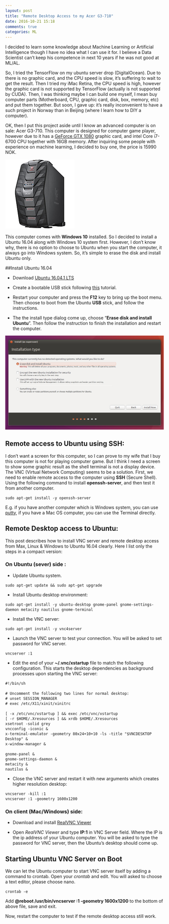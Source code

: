 ```yaml
---
layout: post
title: "Remote Desktop Access to my Acer G3-710"
date: 2016-10-21 15:18
comments: true
categories: ML
---
```


I decided to learn some knowledge about Machine Learning or Artificial Intelligence though I have no idea what I can use it for. I believe a Data Scientist can’t keep his competence in next 10 years if he was not good at ML/AL. 

So, I tried the TensorFlow on my ubuntu server drop (DigitalOcean). Due to there is no graphic card, and the CPU speed is slow, it’s suffering to wait to get the result. Then I tried my iMac Retina, the CPU speed is high, however the graphic card is not supported by TensorFlow (actually is not supported by CUDA). Then, I was thinking maybe I can build one myself, I mean buy computer parts (Motherboard, CPU, graphic card, disk, box, memory, etc) and put them together. But soon, I gave up: it’s really inconvenient to have a such project in Norway than in Beijing (where I learn how to DIY a computer). 

OK, then I put this project aside until I know an advanced computer is on sale: Acer G3-710. This computer is designed for computer game player, however due to it has a [GeForce GTX 1080](http://www.geforce.com/hardware/10series/geforce-gtx-1080) graphic card, and intel Core i7-6700 CPU together with 16GB memory. After inquiring some people with experience on machine learning, I decided to buy one, the price is 15990 NOK. 





![]( /images/acer/ACDGB1PEQ034.jpg )


This computer comes with **Windows 10** installed. So I decided to install a Ubuntu 16.04 along with Windows 10 system first. However, I don’t know why, there is no option to choose to Ubuntu when you start the computer, it always go into Windows system. So, it’s simple to erase the disk and install Ubuntu only. 


##Install Ubuntu 16.04

 - Download [Ubuntu 16.04.1 LTS](https://www.ubuntu.com/download/desktop/contribute?version=16.04.1&architecture=amd64)

 - Create a bootable USB stick following [this](https://www.ubuntu.com/download/desktop/create-a-usb-stick-on-windows) tutorial.
 
 - Restart your computer and press the **F12** key to bring up the boot menu. Then choose to boot from the Ubuntu **USB** stick, and follow the instructions. 
 
 - The the install type dialog come up, choose “**Erase disk and install Ubuntu**”. Then follow the instruction to finish the installation and restart the computer.
 
 
![]( /images/acer/download-desktop-install-ubuntu-desktop_4.jpg )



## Remote access to Ubuntu using SSH:


I don’t want a screen for this computer, so I can prove to my wife that I buy this computer is not for playing computer game. But I think I need a screen to show some graphic result as the shell terminal is not a display device. The VNC (Virtual Network Computing) seems to be a solution. First, we need to enable remote access to the computer using **SSH** (Secure Shell). Using the following command to install **openssh-server**, and then test it from another computer.

~~~~
sudo apt-get install -y openssh-server
~~~~

E.g. if you have another computer which is Windows system, you can use [putty](http://www.putty.org/), if you have a Mac OS computer, you can use the Terminal directly. 


## Remote Desktop access to Ubuntu: 

This post describes how to install VNC server and remote desktop access from Max, Linux & Windows to Ubuntu 16.04 clearly. Here I list only the steps in a compact version: 


### On Ubuntu (sever) side : 


 - Update Ubuntu system.

~~~~
sudo apt-get update && sudo apt-get upgrade
~~~~

 - Install Ubuntu desktop environment: 

~~~~
sudo apt-get install -y ubuntu-desktop gnome-panel gnome-settings-daemon metacity nautilus gnome-terminal
~~~~


 - Install the VNC server:

~~~~
sudo apt-get install -y vnc4server
~~~~

 - Launch the VNC server to test your connection. You will be asked to set password for VNC server.

~~~~
vncserver :1
~~~~

 - Edit the end of your **~/.vnc/xstartup** file to match the following configuration. This starts the desktop dependencies as background processes upon starting the VNC server:

~~~~
#!/bin/sh

# Uncomment the following two lines for normal desktop:
# unset SESSION_MANAGER
# exec /etc/X11/xinit/xinitrc

[ -x /etc/vnc/xstartup ] && exec /etc/vnc/xstartup
[ -r $HOME/.Xresources ] && xrdb $HOME/.Xresources
xsetroot -solid grey 
vncconfig -iconic &
x-terminal-emulator -geometry 80x24+10+10 -ls -title "$VNCDESKTOP Desktop" &
x-window-manager &
    
gnome-panel &
gnome-settings-daemon &
metacity &
nautilus &
~~~~

 - Close the VNC server and restart it with new arguments which creates higher resolution desktop:
 

~~~~
vncserver -kill :1
vncserver :1 -geometry 1600x1200
~~~~




### On client (Mac/Windows) side:

- Download and install [RealVNC Viewer](https://www.realvnc.com/download/viewer/)

- Open *RealVNC Viewer* and type **IP:1** in VNC Server field. Where the IP is the ip address of your Ubuntu computer. You will be asked to type the password for VNC server, then the Ubuntu’s desktop should come up.


## Starting Ubuntu VNC Server on Boot

We can let the Ubuntu computer to start VNC server itself by adding a command to crontab. Open your *crontab* and edit. You will asked to choose a text editor, please choose nano.


~~~~
crontab -e
~~~~

Add **@reboot /usr/bin/vncserver :1 -geometry 1600x1200** to the bottom of above file, save and exit. 

Now, restart the computer to test if the remote desktop access still work. 





